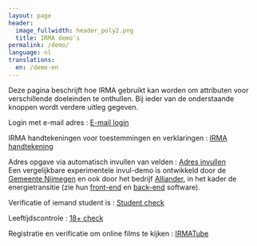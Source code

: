 ```yaml
---
layout: page
header:
  image_fullwidth: header_poly2.png
  title: IRMA demo's
permalink: /demo/
language: nl
translations:
  en: /demo-en
---
```


Deze pagina beschrijft hoe IRMA gebruikt kan worden om attributen voor
verschillende doeleinden te onthullen. Bij ieder van de onderstaande
knoppen wordt verdere uitleg gegeven.

Login met e-mail adres
:   <a class="button" href="https://privacybydesign.foundation/demo/mail">E-mail login</a>  

IRMA handtekeningen voor toestemmingen en verklaringen
:    <a class="button" href="https://privacybydesign.foundation/demo/signature">IRMA handtekening</a>

Adres opgave via automatisch invullen van velden
:    <a class="button"
href="https://privacybydesign.foundation/demo/adres">Adres invullen</a>
<br>
Een vergelijkbare experimentele invul-demo is ontwikkeld door de
[Gemeente Nijmegen](https://www.nijmegen.nl/gns/no_index/irma/demo/)
en ook door het bedrijf
[Alliander](https://diva-js-reference-3p.appx.cloud/), in het
kader de energietransitie (zie hun
[front-end](https://github.com/Alliander/diva-js-reference-3p-frontend)
en
[back-end](https://github.com/Alliander/diva-js-reference-3p-backend)
software).

Verificatie of iemand student is
:    <a class="button"
href="https://privacybydesign.foundation/demo/student">Student check</a>

Leeftijdscontrole
:    <a class="button"
href="https://privacybydesign.foundation/demo/18plus">18+ check</a>

Registratie en verificatie om online films te kijken
:    <a class="button"
href="https://privacybydesign.foundation/demo/irmaTube">IRMATube</a>




